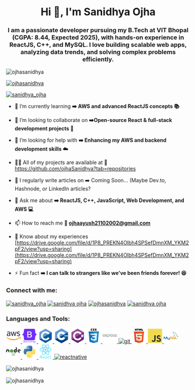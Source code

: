<h1 align="center">Hi 👋, I'm Sanidhya Ojha</h1>
<h3 align="center">I am a passionate developer pursuing my B.Tech at VIT Bhopal (CGPA: 8.44, Expected 2025), with hands-on experience in ReactJS, C++, and MySQL. I love building scalable web apps, analyzing data trends, and solving complex problems efficiently.</h3>

<p align="left"> <img src="https://komarev.com/ghpvc/?username=ojhasanidhya&label=Profile%20views&color=0e75b6&style=flat" alt="ojhasanidhya" /> </p>

<p align="left"> <a href="https://github.com/ryo-ma/github-profile-trophy"><img src="https://github-profile-trophy.vercel.app/?username=ojhasanidhya" alt="ojhasanidhya" /></a> </p>

<p align="left"> <a href="https://twitter.com/sanidhya_ojha" target="blank"><img src="https://img.shields.io/twitter/follow/sanidhya_ojha?logo=twitter&style=for-the-badge" alt="sanidhya_ojha" /></a> </p>

- 🌱 I’m currently learning **➡️ AWS and advanced ReactJS concepts 📚**

- 👯 I’m looking to collaborate on **➡️Open-source React & full-stack development projects 🚀**

- 🤝 I’m looking for help with **➡️ Enhancing my AWS and backend development skills ☁️**

- 👨‍💻 All of my projects are available at 🔗 https://github.com/ojhaSanidhya?tab=repositories

- 📝 I regularly write articles on ➡️ Coming Soon... (Maybe Dev.to, Hashnode, or LinkedIn articles?

- 💬 Ask me about **➡️ ReactJS, C++, JavaScript, Web Development, and AWS 💻**

- 📫 How to reach me **📩 ojhaayush21102002@gmail.com**

- 📄 Know about my experiences [https://drive.google.com/file/d/1P8_PREKN4Olbh4SPSefDmnXM_YKM2pF2/view?usp=sharing](https://drive.google.com/file/d/1P8_PREKN4Olbh4SPSefDmnXM_YKM2pF2/view?usp=sharing)

- ⚡ Fun fact **➡️ I can talk to strangers like we’ve been friends forever! 😆**

<h3 align="left">Connect with me:</h3>
<p align="left">
<a href="https://twitter.com/sanidhya_ojha" target="blank"><img align="center" src="https://raw.githubusercontent.com/rahuldkjain/github-profile-readme-generator/master/src/images/icons/Social/twitter.svg" alt="sanidhya_ojha" height="30" width="40" /></a>
<a href="https://linkedin.com/in/sanidhya ojha" target="blank"><img align="center" src="https://raw.githubusercontent.com/rahuldkjain/github-profile-readme-generator/master/src/images/icons/Social/linked-in-alt.svg" alt="sanidhya ojha" height="30" width="40" /></a>
<a href="https://instagram.com/ojhasanidhya" target="blank"><img align="center" src="https://raw.githubusercontent.com/rahuldkjain/github-profile-readme-generator/master/src/images/icons/Social/instagram.svg" alt="ojhasanidhya" height="30" width="40" /></a>
<a href="https://www.leetcode.com/sanidhya ojha" target="blank"><img align="center" src="https://raw.githubusercontent.com/rahuldkjain/github-profile-readme-generator/master/src/images/icons/Social/leet-code.svg" alt="sanidhya ojha" height="30" width="40" /></a>
</p>

<h3 align="left">Languages and Tools:</h3>
<p align="left"> <a href="https://aws.amazon.com" target="_blank" rel="noreferrer"> <img src="https://raw.githubusercontent.com/devicons/devicon/master/icons/amazonwebservices/amazonwebservices-original-wordmark.svg" alt="aws" width="40" height="40"/> </a> <a href="https://getbootstrap.com" target="_blank" rel="noreferrer"> <img src="https://raw.githubusercontent.com/devicons/devicon/master/icons/bootstrap/bootstrap-plain-wordmark.svg" alt="bootstrap" width="40" height="40"/> </a> <a href="https://www.cprogramming.com/" target="_blank" rel="noreferrer"> <img src="https://raw.githubusercontent.com/devicons/devicon/master/icons/c/c-original.svg" alt="c" width="40" height="40"/> </a> <a href="https://www.w3schools.com/cpp/" target="_blank" rel="noreferrer"> <img src="https://raw.githubusercontent.com/devicons/devicon/master/icons/cplusplus/cplusplus-original.svg" alt="cplusplus" width="40" height="40"/> </a> <a href="https://www.w3schools.com/cs/" target="_blank" rel="noreferrer"> <img src="https://raw.githubusercontent.com/devicons/devicon/master/icons/csharp/csharp-original.svg" alt="csharp" width="40" height="40"/> </a> <a href="https://www.w3schools.com/css/" target="_blank" rel="noreferrer"> <img src="https://raw.githubusercontent.com/devicons/devicon/master/icons/css3/css3-original-wordmark.svg" alt="css3" width="40" height="40"/> </a> <a href="https://expressjs.com" target="_blank" rel="noreferrer"> <img src="https://raw.githubusercontent.com/devicons/devicon/master/icons/express/express-original-wordmark.svg" alt="express" width="40" height="40"/> </a> <a href="https://git-scm.com/" target="_blank" rel="noreferrer"> <img src="https://www.vectorlogo.zone/logos/git-scm/git-scm-icon.svg" alt="git" width="40" height="40"/> </a> <a href="https://www.w3.org/html/" target="_blank" rel="noreferrer"> <img src="https://raw.githubusercontent.com/devicons/devicon/master/icons/html5/html5-original-wordmark.svg" alt="html5" width="40" height="40"/> </a> <a href="https://developer.mozilla.org/en-US/docs/Web/JavaScript" target="_blank" rel="noreferrer"> <img src="https://raw.githubusercontent.com/devicons/devicon/master/icons/javascript/javascript-original.svg" alt="javascript" width="40" height="40"/> </a> <a href="https://www.mysql.com/" target="_blank" rel="noreferrer"> <img src="https://raw.githubusercontent.com/devicons/devicon/master/icons/mysql/mysql-original-wordmark.svg" alt="mysql" width="40" height="40"/> </a> <a href="https://nodejs.org" target="_blank" rel="noreferrer"> <img src="https://raw.githubusercontent.com/devicons/devicon/master/icons/nodejs/nodejs-original-wordmark.svg" alt="nodejs" width="40" height="40"/> </a> <a href="https://www.python.org" target="_blank" rel="noreferrer"> <img src="https://raw.githubusercontent.com/devicons/devicon/master/icons/python/python-original.svg" alt="python" width="40" height="40"/> </a> <a href="https://reactjs.org/" target="_blank" rel="noreferrer"> <img src="https://raw.githubusercontent.com/devicons/devicon/master/icons/react/react-original-wordmark.svg" alt="react" width="40" height="40"/> </a> <a href="https://reactnative.dev/" target="_blank" rel="noreferrer"> <img src="https://reactnative.dev/img/header_logo.svg" alt="reactnative" width="40" height="40"/> </a> </p>

<p><img align="center" src="https://github-readme-stats.vercel.app/api/top-langs?username=ojhasanidhya&show_icons=true&locale=en&layout=compact" alt="ojhasanidhya" /></p>

<p><img align="center" src="https://github-readme-streak-stats.herokuapp.com/?user=ojhasanidhya&" alt="ojhasanidhya" /></p>
